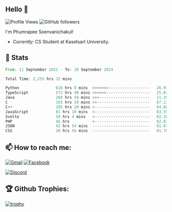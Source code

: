 
<h2>Hello 👋</h2> 

![Profile Views](https://komarev.com/ghpvc/?username=Homiez09&label=Profile%20views&color=0e75b6&style=flat)
![GitHub followers](https://img.shields.io/github/followers/HomieZ09.svg?style=social&label=Follow)


I'm Phumrapee Soenvanichakul!

- <i>Currently:</i> CS Student at Kasetsart University.

<h2>👀 Stats</h2>

<!--START_SECTION:waka-->

```rust
From: 11 September 2021 - To: 28 September 2024

Total Time: 2,255 hrs 32 mins

Python                618 hrs 8 mins  >>>>>>>------------------   26.97 %
TypeScript            573 hrs 40 mins >>>>>>-------------------   25.03 %
Java                  260 hrs 59 mins >>>----------------------   11.39 %
C                     163 hrs 19 mins >>-----------------------   07.13 %
C++                   105 hrs 20 mins >------------------------   04.60 %
JavaScript            81 hrs 19 mins  >------------------------   03.55 %
Svelte                50 hrs 4 mins   >------------------------   02.18 %
PHP                   46 hrs          >------------------------   02.01 %
JSON                  42 hrs 54 mins  -------------------------   01.87 %
CSS                   38 hrs 56 mins  -------------------------   01.70 %
```

<!--END_SECTION:waka-->

<h2>📫 How to reach me:</h2>

<a href="mailto:phumrapeesoen1@gmail.com">![Gmail](https://img.shields.io/badge/Gmail-D14836?style=for-the-badge&logo=gmail&logoColor=white)</a> 
<a href="https://web.facebook.com/phumrapee.soenvanichakul.3/">![Facebook](https://img.shields.io/badge/Facebook-4267B2?style=for-the-badge&logo=facebook&logoColor=white)</a>

<a href="https://discord.gg/EWnAEUtFVm">![Discord](https://discord.c99.nl/widget/theme-1/297740667784921089.png)</a> 

<h2>🏆 Github Trophies:</h2>

[![trophy](https://github-profile-trophy.vercel.app/?username=Homiez09&theme=discord&row=1)](https://github.com/ryo-ma/github-profile-trophy)
